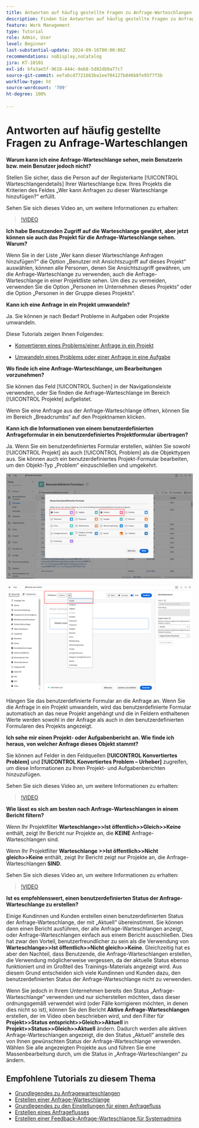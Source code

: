 ```yaml
---
title: Antworten auf häufig gestellte Fragen zu Anfrage-Warteschlangen
description: Finden Sie Antworten auf häufig gestellte Fragen zu Anfrage-Warteschlangen in [!DNL  Workfront].
feature: Work Management
type: Tutorial
role: Admin, User
level: Beginner
last-substantial-update: 2024-09-16T00:00:00Z
recommendations: noDisplay,noCatalog
jira: KT-10101
exl-id: bfa3ae5f-9618-444c-9eb8-5d82db9a77c7
source-git-commit: eefabcd7721663ba1ee704127b846b8fe95f7f3b
workflow-type: ht
source-wordcount: '709'
ht-degree: 100%

---
```


# Antworten auf häufig gestellte Fragen zu Anfrage-Warteschlangen

**Warum kann ich eine Anfrage-Warteschlange sehen, mein Benutzerin bzw. mein Benutzer jedoch nicht?**

Stellen Sie sicher, dass die Person auf der Registerkarte [!UICONTROL Warteschlangendetails] Ihrer Warteschlange bzw. Ihres Projekts die Kriterien des Feldes „Wer kann Anfragen zu dieser Warteschlange hinzufügen?“ erfüllt.

Sehen Sie sich dieses Video an, um weitere Informationen zu erhalten:

>[!VIDEO](https://video.tv.adobe.com/v/3434156/?quality=12&learn=on)

**Ich habe Benutzenden Zugriff auf die Warteschlange gewährt, aber jetzt können sie auch das Projekt für die Anfrage-Warteschlange sehen. Warum?**

Wenn Sie in der Liste „Wer kann dieser Warteschlange Anfragen hinzufügen?“ die Option „Benutzer mit Ansichtszugriff auf dieses Projekt“ auswählen, können alle Personen, denen Sie Ansichtszugriff gewähren, um die Anfrage-Warteschlange zu verwenden, auch die Anfrage-Warteschlange in einer Projektliste sehen. Um dies zu vermeiden, verwenden Sie die Option „Personen im Unternehmen dieses Projekts“ oder die Option „Personen in der Gruppe dieses Projekts“.

**Kann ich eine Anfrage in ein Projekt umwandeln?**

Ja. Sie können je nach Bedarf Probleme in Aufgaben oder Projekte umwandeln.

Diese Tutorials zeigen Ihnen Folgendes:

* [Konvertieren eines Problems/einer Anfrage in ein Projekt](/help/manage-work/issues-requests/create-a-project-from-a-request.md)

* [Umwandeln eines Problems oder einer Anfrage in eine Aufgabe](/help/manage-work/issues-requests/convert-issues-to-other-work-items.md)

**Wo finde ich eine Anfrage-Warteschlange, um Bearbeitungen vorzunehmen?**

Sie können das Feld [!UICONTROL Suchen] in der Navigationsleiste verwenden, oder Sie finden die Anfrage-Warteschlange im Bereich [!UICONTROL Projekte] aufgelistet.

Wenn Sie eine Anfrage aus der Anfrage-Warteschlange öffnen, können Sie im Bereich „Breadcrumbs“ auf den Projektnamen klicken.

**Kann ich die Informationen von einem benutzerdefinierten Anfrageformular in ein benutzerdefiniertes Projektformular übertragen?**

Ja. Wenn Sie ein benutzerdefiniertes Formular erstellen, wählen Sie sowohl [!UICONTROL Projekt] als auch [!UICONTROL Problem] als die Objekttypen aus. Sie können auch ein benutzerdefiniertes Projekt-Formular bearbeiten, um den Objekt-Typ „Problem“ einzuschließen und umgekehrt.

![Bild, das zeigt, wie 2 Objekttypen beim Erstellen eines benutzerdefinierten Formulars ausgewählt werden](assets/faq-image-1.png)

![Bild, das zeigt, wie 2 Objekttypen beim Bearbeiten eines benutzerdefinierten Formulars ausgewählt werden](assets/faq-image-2.png)

Hängen Sie das benutzerdefinierte Formular an die Anfrage an. Wenn Sie die Anfrage in ein Projekt umwandeln, wird das benutzerdefinierte Formular automatisch an das neue Projekt angehängt und die in Feldern enthaltenen Werte werden sowohl in der Anfrage als auch in den benutzerdefinierten Formularen des Projekts angezeigt.

**Ich sehe mir einen Projekt- oder Aufgabenbericht an. Wie finde ich heraus, von welcher Anfrage dieses Objekt stammt?**

Sie können auf Felder in den Feldquellen **[!UICONTROL Konvertiertes Problem]** und **[!UICONTROL Konvertiertes Problem – Urheber]** zugreifen, um diese Informationen zu Ihren Projekt- und Aufgabenberichten hinzuzufügen.

Sehen Sie sich dieses Video an, um weitere Informationen zu erhalten:

>[!VIDEO](https://video.tv.adobe.com/v/3434176/?quality=12&learn=on)


**Wie lässt es sich am besten nach Anfrage-Warteschlangen in einem Bericht filtern?**

Wenn Ihr Projektfilter **Warteschlange>>Ist öffentlich>>Gleich>>Keine** enthält, zeigt Ihr Bericht nur Projekte an, die **KEINE** Anfrage-Warteschlangen sind.

Wenn Ihr Projektfilter **Warteschlange >>Ist öffentlich>>Nicht gleich>>Keine** enthält, zeigt Ihr Bericht zeigt nur Projekte an, die Anfrage-Warteschlangen **SIND**.

Sehen Sie sich dieses Video an, um weitere Informationen zu erhalten:

>[!VIDEO](https://video.tv.adobe.com/v/3434329/?quality=12&learn=on)

**Ist es empfehlenswert, einen benutzerdefinierten Status der Anfrage-Warteschlange zu erstellen?**

Einige Kundinnen und Kunden erstellen einen benutzerdefinierten Status der Anfrage-Warteschlange, der mit „Aktuell“ übereinstimmt. Sie können dann einen Bericht ausführen, der alle Anfrage-Warteschlangen anzeigt, oder Anfrage-Warteschlangen einfach aus einem Bericht ausschließen. Dies hat zwar den Vorteil, benutzerfreundlicher zu sein als die Verwendung von **Warteschlange>>Ist öffentlich>>Nicht gleich>>Keine**. Gleichzeitig hat es aber den Nachteil, dass Benutzende, die Anfrage-Warteschlangen erstellen, die Verwendung möglicherweise vergessen, da der aktuelle Status ebenso funktioniert und im Großteil des Trainings-Materials angezeigt wird. Aus diesem Grund entscheiden sich viele Kundinnen und Kunden dazu, den benutzerdefinierten Status der Anfrage-Warteschlange nicht zu verwenden.

Wenn Sie jedoch in Ihrem Unternehmen bereits den Status „Anfrage-Warteschlange“ verwenden und nur sicherstellen möchten, dass dieser ordnungsgemäß verwendet wird (oder Fälle korrigieren möchten, in denen dies nicht so ist), können Sie den Bericht **Aktive Anfrage-Warteschlangen** erstellen, der im Video oben beschrieben wird, und den Filter für **Projekt>>Status entspricht>>Gleich>>Aktuell** in **Projekt>>Status>>Gleich>>Aktuell** ändern. Dadurch werden alle aktiven Anfrage-Warteschlangen angezeigt, die den Status „Aktuell“ anstelle des von Ihnen gewünschten Status der Anfrage-Warteschlange verwenden. Wählen Sie alle angezeigten Projekte aus und führen Sie eine Massenbearbeitung durch, um die Status in „Anfrage-Warteschlangen“ zu ändern.

## Empfohlene Tutorials zu diesem Thema

* [Grundlegendes zu Anfragewarteschlangen](/help/manage-work/request-queues/understand-request-queues.md)
* [Erstellen einer Anfrage-Warteschlange](/help/manage-work/request-queues/create-a-request-queue.md)
* [Grundlegendes zu den Einstellungen für einen Anfragefluss](/help/manage-work/request-queues/understand-settings-for-a-flow-request.md)
* [Erstellen eines Anfrageflusses](/help/manage-work/request-queues/create-a-request-flow.md)
* [Erstellen einer Feedback-Anfrage-Warteschlange für Systemadmins](/help/manage-work/request-queues/create-a-system-admin-feedback-request-queue.md)
